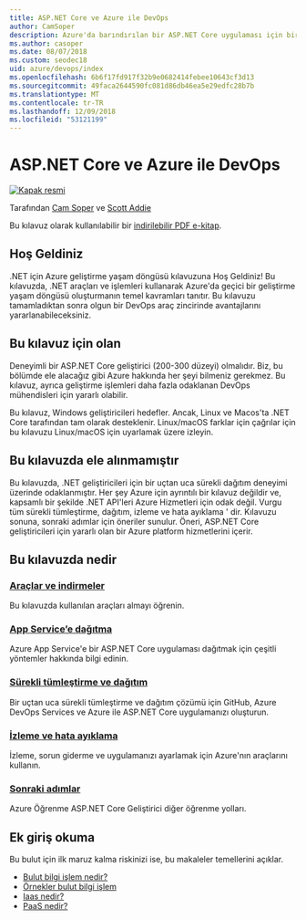 ```yaml
---
title: ASP.NET Core ve Azure ile DevOps
author: CamSoper
description: Azure'da barındırılan bir ASP.NET Core uygulaması için bir DevOps işlem hattı oluşturmaya uçtan uca yönergeler sağlar. bir kılavuz.
ms.author: casoper
ms.date: 08/07/2018
ms.custom: seodec18
uid: azure/devops/index
ms.openlocfilehash: 6b6f17fd917f32b9e0682414febee10643cf3d13
ms.sourcegitcommit: 49faca2644590fc081d86db46ea5e29edfc28b7b
ms.translationtype: MT
ms.contentlocale: tr-TR
ms.lasthandoff: 12/09/2018
ms.locfileid: "53121199"
---
```

# <a name="devops-with-aspnet-core-and-azure"></a>ASP.NET Core ve Azure ile DevOps

[![Kapak resmi](./media/cover-large.png)](https://aka.ms/devopsbook)

Tarafından [Cam Soper](https://twitter.com/camsoper) ve [Scott Addie](https://twitter.com/scottaddie)

Bu kılavuz olarak kullanılabilir bir [indirilebilir PDF e-kitap](https://aka.ms/devopsbook).

## <a name="welcome"></a>Hoş Geldiniz 

.NET için Azure geliştirme yaşam döngüsü kılavuzuna Hoş Geldiniz! Bu kılavuzda, .NET araçları ve işlemleri kullanarak Azure'da geçici bir geliştirme yaşam döngüsü oluşturmanın temel kavramları tanıtır. Bu kılavuzu tamamladıktan sonra olgun bir DevOps araç zincirinde avantajlarını yararlanabileceksiniz.

## <a name="who-this-guide-is-for"></a>Bu kılavuz için olan

Deneyimli bir ASP.NET Core geliştirici (200-300 düzeyi) olmalıdır. Biz, bu bölümde ele alacağız gibi Azure hakkında her şeyi bilmeniz gerekmez. Bu kılavuz, ayrıca geliştirme işlemleri daha fazla odaklanan DevOps mühendisleri için yararlı olabilir.

Bu kılavuz, Windows geliştiricileri hedefler. Ancak, Linux ve Macos'ta .NET Core tarafından tam olarak desteklenir. Linux/macOS farklar için çağrılar için bu kılavuzu Linux/macOS için uyarlamak üzere izleyin.

## <a name="what-this-guide-doesnt-cover"></a>Bu kılavuzda ele alınmamıştır

Bu kılavuzda, .NET geliştiricileri için bir uçtan uca sürekli dağıtım deneyimi üzerinde odaklanmıştır. Her şey Azure için ayrıntılı bir kılavuz değildir ve, kapsamlı bir şekilde .NET API'leri Azure Hizmetleri için odak değil. Vurgu tüm sürekli tümleştirme, dağıtım, izleme ve hata ayıklama ' dir. Kılavuzu sonuna, sonraki adımlar için öneriler sunulur. Öneri, ASP.NET Core geliştiricileri için yararlı olan bir Azure platform hizmetlerini içerir.

## <a name="whats-in-this-guide"></a>Bu kılavuzda nedir

### <a name="tools-and-downloadsxrefazuredevopstools-and-downloads"></a>[Araçlar ve indirmeler](xref:azure/devops/tools-and-downloads)

Bu kılavuzda kullanılan araçları almayı öğrenin.

### <a name="deploy-to-app-servicexrefazuredevopsdeploy-to-app-service"></a>[App Service’e dağıtma](xref:azure/devops/deploy-to-app-service)

Azure App Service'e bir ASP.NET Core uygulaması dağıtmak için çeşitli yöntemler hakkında bilgi edinin.

### <a name="continuous-integration-and-deploymentxrefazuredevopscicd"></a>[Sürekli tümleştirme ve dağıtım](xref:azure/devops/cicd)

Bir uçtan uca sürekli tümleştirme ve dağıtım çözümü için GitHub, Azure DevOps Services ve Azure ile ASP.NET Core uygulamanızı oluşturun.

### <a name="monitor-and-debugxrefazuredevopsmonitor"></a>[İzleme ve hata ayıklama](xref:azure/devops/monitor)

İzleme, sorun giderme ve uygulamanızı ayarlamak için Azure'nın araçlarını kullanın.

### <a name="next-stepsxrefazuredevopsnext-steps"></a>[Sonraki adımlar](xref:azure/devops/next-steps)

Azure Öğrenme ASP.NET Core Geliştirici diğer öğrenme yolları.

## <a name="additional-introductory-reading"></a>Ek giriş okuma

Bu bulut için ilk maruz kalma riskinizi ise, bu makaleler temellerini açıklar.

* [Bulut bilgi işlem nedir?](https://azure.microsoft.com/overview/what-is-cloud-computing/)
* [Örnekler bulut bilgi işlem](https://azure.microsoft.com/overview/examples-of-cloud-computing/)
* [Iaas nedir?](https://azure.microsoft.com/overview/what-is-iaas/)
* [PaaS nedir?](https://azure.microsoft.com/overview/what-is-paas/)
